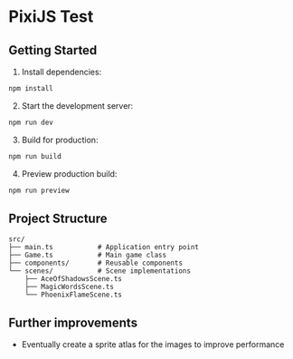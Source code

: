# PixiJS Test

## Getting Started

1. Install dependencies:
```bash
npm install
```

2. Start the development server:
```bash
npm run dev
```

3. Build for production:
```bash
npm run build
```

4. Preview production build:
```bash
npm run preview
```

## Project Structure

```
src/
├── main.ts           # Application entry point
├── Game.ts           # Main game class
├── components/       # Reusable components
└── scenes/           # Scene implementations
    ├── AceOfShadowsScene.ts
    ├── MagicWordsScene.ts
    └── PhoenixFlameScene.ts
```

## Further improvements

- Eventually create a sprite atlas for the images to improve performance
